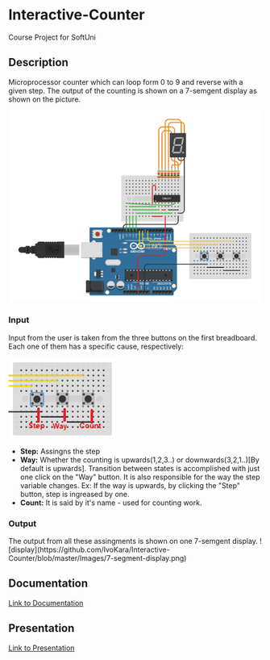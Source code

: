 # Interactive-Counter
Course Project for SoftUni

<h2>Description</h2>
Microprocessor counter which can loop form 0 to 9 and reverse with a given step.
The output of the counting is shown on a 7-semgent display as shown on the picture.

![simulation_circuit](https://github.com/IvoKara/Interactive-Counter/blob/master/Images/Interactive-Counter-simulation.png)

<h3>Input</h3>
Input from the user is taken from the three buttons on the first breadboard. Each one of them has a specific cause, respectively:

![buttons](https://github.com/IvoKara/Interactive-Counter/blob/master/Images/push-buttons.png)

<ul>
  <li><strong>Step:</strong> Assingns the step </li>
  <li><strong>Way:</strong> Whether the counting is upwards(1,2,3..) or downwards(3,2,1..)[By default is upwards]. Transition between states is accomplished with just one click on the "Way" button. It is also responsible for the way the step variable changes. Ex: If the way is upwards, by clicking the "Step" button, step is ingreased by one.</li>
  <li><strong>Count:</strong> It is said by it's name - used for counting work.</li> 
</ul>

<h3>Output</h3>
The output from all these assingments is shown on one 7-semgent display.
![display](https://github.com/IvoKara/Interactive-Counter/blob/master/Images/7-segment-display.png)

<h2>Documentation</h2>
<a href="https://docs.google.com/document/d/1Xd61YoWmc-IO0wkxd9mXbEUEnZ0egaCDtpiLZrPKBwY/edit?usp=sharing">Link to Documentation</a>
  
<h2>Presentation</h2>
<a href="https://docs.google.com/presentation/d/191El5Iqz2qBWHmz-MoNmxTex7X6sw9fov2Dep8t07Gc/edit?usp=sharing">Link to Presentation</a>
